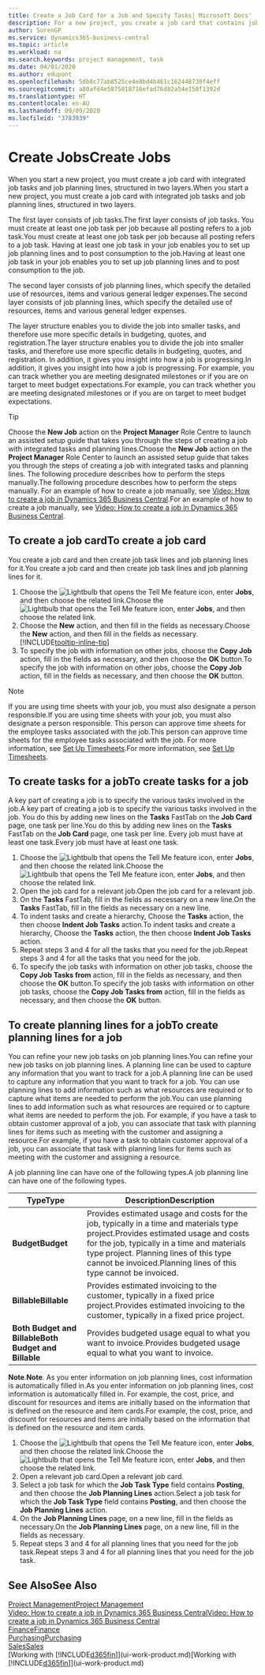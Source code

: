 ```yaml
---
title: Create a Job Card for a Job and Specify Tasks| Microsoft Docs'
description: For a new project, you create a job card that contains job tasks and planning lines, to help you manage progress and budgets.
author: SorenGP
ms.service: dynamics365-business-central
ms.topic: article
ms.workload: na
ms.search.keywords: project management, task
ms.date: 04/01/2020
ms.author: edupont
ms.openlocfilehash: 5db8c77ab8525ce4e8bd4b461c162448730f4eff
ms.sourcegitcommit: a80afd4e5075018716efad76d82a54e158f1392d
ms.translationtype: HT
ms.contentlocale: en-AU
ms.lasthandoff: 09/09/2020
ms.locfileid: "3783939"
---
```

# <a name="create-jobs"></a><span data-ttu-id="baac5-103">Create Jobs</span><span class="sxs-lookup"><span data-stu-id="baac5-103">Create Jobs</span></span>
<span data-ttu-id="baac5-104">When you start a new project, you must create a job card with integrated job tasks and job planning lines, structured in two layers.</span><span class="sxs-lookup"><span data-stu-id="baac5-104">When you start a new project, you must create a job card with integrated job tasks and job planning lines, structured in two layers.</span></span>  

<span data-ttu-id="baac5-105">The first layer consists of job tasks.</span><span class="sxs-lookup"><span data-stu-id="baac5-105">The first layer consists of job tasks.</span></span> <span data-ttu-id="baac5-106">You must create at least one job task per job because all posting refers to a job task.</span><span class="sxs-lookup"><span data-stu-id="baac5-106">You must create at least one job task per job because all posting refers to a job task.</span></span> <span data-ttu-id="baac5-107">Having at least one job task in your job enables you to set up job planning lines and to post consumption to the job.</span><span class="sxs-lookup"><span data-stu-id="baac5-107">Having at least one job task in your job enables you to set up job planning lines and to post consumption to the job.</span></span>

<span data-ttu-id="baac5-108">The second layer consists of job planning lines, which specify the detailed use of resources, items and various general ledger expenses.</span><span class="sxs-lookup"><span data-stu-id="baac5-108">The second layer consists of job planning lines, which specify the detailed use of resources, items and various general ledger expenses.</span></span>

<span data-ttu-id="baac5-109">The layer structure enables you to divide the job into smaller tasks, and therefore use more specific details in budgeting, quotes, and registration.</span><span class="sxs-lookup"><span data-stu-id="baac5-109">The layer structure enables you to divide the job into smaller tasks, and therefore use more specific details in budgeting, quotes, and registration.</span></span> <span data-ttu-id="baac5-110">In addition, it gives you insight into how a job is progressing.</span><span class="sxs-lookup"><span data-stu-id="baac5-110">In addition, it gives you insight into how a job is progressing.</span></span> <span data-ttu-id="baac5-111">For example, you can track whether you are meeting designated milestones or if you are on target to meet budget expectations.</span><span class="sxs-lookup"><span data-stu-id="baac5-111">For example, you can track whether you are meeting designated milestones or if you are on target to meet budget expectations.</span></span>

> [!TIP]
> <span data-ttu-id="baac5-112">Choose the **New Job** action on the **Project Manager** Role Centre to launch an assisted setup guide that takes you through the steps of creating a job with integrated tasks and planning lines.</span><span class="sxs-lookup"><span data-stu-id="baac5-112">Choose the **New Job** action on the **Project Manager** Role Center to launch an assisted setup guide that takes you through the steps of creating a job with integrated tasks and planning lines.</span></span> <span data-ttu-id="baac5-113">The following procedure describes how to perform the steps manually.</span><span class="sxs-lookup"><span data-stu-id="baac5-113">The following procedure describes how to perform the steps manually.</span></span> <span data-ttu-id="baac5-114">For an example of how to create a job manually, see [Video: How to create a job in Dynamics 365 Business Central](https://www.youtube.com/watch?v=VqaPWr7BWmw).</span><span class="sxs-lookup"><span data-stu-id="baac5-114">For an example of how to create a job manually, see [Video: How to create a job in Dynamics 365 Business Central](https://www.youtube.com/watch?v=VqaPWr7BWmw).</span></span>

## <a name="to-create-a-job-card"></a><span data-ttu-id="baac5-115">To create a job card</span><span class="sxs-lookup"><span data-stu-id="baac5-115">To create a job card</span></span>
<span data-ttu-id="baac5-116">You create a job card and then create job task lines and job planning lines for it.</span><span class="sxs-lookup"><span data-stu-id="baac5-116">You create a job card and then create job task lines and job planning lines for it.</span></span>

1. <span data-ttu-id="baac5-117">Choose the ![Lightbulb that opens the Tell Me feature](media/ui-search/search_small.png "Tell me what you want to do") icon, enter **Jobs**, and then choose the related link.</span><span class="sxs-lookup"><span data-stu-id="baac5-117">Choose the ![Lightbulb that opens the Tell Me feature](media/ui-search/search_small.png "Tell me what you want to do") icon, enter **Jobs**, and then choose the related link.</span></span>  
2. <span data-ttu-id="baac5-118">Choose the **New** action, and then fill in the fields as necessary.</span><span class="sxs-lookup"><span data-stu-id="baac5-118">Choose the **New** action, and then fill in the fields as necessary.</span></span> [!INCLUDE[tooltip-inline-tip](includes/tooltip-inline-tip_md.md)]
3. <span data-ttu-id="baac5-119">To specify the job with information on other jobs, choose the **Copy Job** action, fill in the fields as necessary, and then choose the **OK** button.</span><span class="sxs-lookup"><span data-stu-id="baac5-119">To specify the job with information on other jobs, choose the **Copy Job** action, fill in the fields as necessary, and then choose the **OK** button.</span></span>

> [!NOTE]  
>   <span data-ttu-id="baac5-120">If you are using time sheets with your job, you must also designate a person responsible.</span><span class="sxs-lookup"><span data-stu-id="baac5-120">If you are using time sheets with your job, you must also designate a person responsible.</span></span> <span data-ttu-id="baac5-121">This person can approve time sheets for the employee tasks associated with the job.</span><span class="sxs-lookup"><span data-stu-id="baac5-121">This person can approve time sheets for the employee tasks associated with the job.</span></span> <span data-ttu-id="baac5-122">For more information, see [Set Up Timesheets](projects-how-setup-time-sheets.md).</span><span class="sxs-lookup"><span data-stu-id="baac5-122">For more information, see [Set Up Timesheets](projects-how-setup-time-sheets.md).</span></span>

## <a name="to-create-tasks-for-a-job"></a><span data-ttu-id="baac5-123">To create tasks for a job</span><span class="sxs-lookup"><span data-stu-id="baac5-123">To create tasks for a job</span></span>
<span data-ttu-id="baac5-124">A key part of creating a job is to specify the various tasks involved in the job.</span><span class="sxs-lookup"><span data-stu-id="baac5-124">A key part of creating a job is to specify the various tasks involved in the job.</span></span> <span data-ttu-id="baac5-125">You do this by adding new lines on the **Tasks** FastTab on the **Job Card** page, one task per line.</span><span class="sxs-lookup"><span data-stu-id="baac5-125">You do this by adding new lines on the **Tasks** FastTab on the **Job Card** page, one task per line.</span></span> <span data-ttu-id="baac5-126">Every job must have at least one task.</span><span class="sxs-lookup"><span data-stu-id="baac5-126">Every job must have at least one task.</span></span>

1. <span data-ttu-id="baac5-127">Choose the ![Lightbulb that opens the Tell Me feature](media/ui-search/search_small.png "Tell me what you want to do") icon, enter **Jobs**, and then choose the related link.</span><span class="sxs-lookup"><span data-stu-id="baac5-127">Choose the ![Lightbulb that opens the Tell Me feature](media/ui-search/search_small.png "Tell me what you want to do") icon, enter **Jobs**, and then choose the related link.</span></span>
2. <span data-ttu-id="baac5-128">Open the job card for a relevant job.</span><span class="sxs-lookup"><span data-stu-id="baac5-128">Open the job card for a relevant job.</span></span>
3. <span data-ttu-id="baac5-129">On the **Tasks** FastTab, fill in the fields as necessary on a new line.</span><span class="sxs-lookup"><span data-stu-id="baac5-129">On the **Tasks** FastTab, fill in the fields as necessary on a new line.</span></span>
4. <span data-ttu-id="baac5-130">To indent tasks and create a hierarchy, Choose the **Tasks** action, the then choose **Indent Job Tasks** action.</span><span class="sxs-lookup"><span data-stu-id="baac5-130">To indent tasks and create a hierarchy, Choose the **Tasks** action, the then choose **Indent Job Tasks** action.</span></span>
5. <span data-ttu-id="baac5-131">Repeat steps 3 and 4 for all the tasks that you need for the job.</span><span class="sxs-lookup"><span data-stu-id="baac5-131">Repeat steps 3 and 4 for all the tasks that you need for the job.</span></span>
6. <span data-ttu-id="baac5-132">To specify the job tasks with information on other job tasks, choose the **Copy Job Tasks from** action, fill in the fields as necessary, and then choose the **OK** button.</span><span class="sxs-lookup"><span data-stu-id="baac5-132">To specify the job tasks with information on other job tasks, choose the **Copy Job Tasks from** action, fill in the fields as necessary, and then choose the **OK** button.</span></span>

## <a name="to-create-planning-lines-for-a-job"></a><span data-ttu-id="baac5-133">To create planning lines for a job</span><span class="sxs-lookup"><span data-stu-id="baac5-133">To create planning lines for a job</span></span>
<span data-ttu-id="baac5-134">You can refine your new job tasks on job planning lines.</span><span class="sxs-lookup"><span data-stu-id="baac5-134">You can refine your new job tasks on job planning lines.</span></span> <span data-ttu-id="baac5-135">A planning line can be used to capture any information that you want to track for a job.</span><span class="sxs-lookup"><span data-stu-id="baac5-135">A planning line can be used to capture any information that you want to track for a job.</span></span> <span data-ttu-id="baac5-136">You can use planning lines to add information such as what resources are required or to capture what items are needed to perform the job.</span><span class="sxs-lookup"><span data-stu-id="baac5-136">You can use planning lines to add information such as what resources are required or to capture what items are needed to perform the job.</span></span> <span data-ttu-id="baac5-137">For example, if you have a task to obtain customer approval of a job, you can associate that task with planning lines for items such as meeting with the customer and assigning a resource.</span><span class="sxs-lookup"><span data-stu-id="baac5-137">For example, if you have a task to obtain customer approval of a job, you can associate that task with planning lines for items such as meeting with the customer and assigning a resource.</span></span>  

<span data-ttu-id="baac5-138">A job planning line can have one of the following types.</span><span class="sxs-lookup"><span data-stu-id="baac5-138">A job planning line can have one of the following types.</span></span>  

| <span data-ttu-id="baac5-139">Type</span><span class="sxs-lookup"><span data-stu-id="baac5-139">Type</span></span> | <span data-ttu-id="baac5-140">Description</span><span class="sxs-lookup"><span data-stu-id="baac5-140">Description</span></span> |
| --- | --- |
| <span data-ttu-id="baac5-141">**Budget**</span><span class="sxs-lookup"><span data-stu-id="baac5-141">**Budget**</span></span> |<span data-ttu-id="baac5-142">Provides estimated usage and costs for the job, typically in a time and materials type project.</span><span class="sxs-lookup"><span data-stu-id="baac5-142">Provides estimated usage and costs for the job, typically in a time and materials type project.</span></span> <span data-ttu-id="baac5-143">Planning lines of this type cannot be invoiced.</span><span class="sxs-lookup"><span data-stu-id="baac5-143">Planning lines of this type cannot be invoiced.</span></span> |
| <span data-ttu-id="baac5-144">**Billable**</span><span class="sxs-lookup"><span data-stu-id="baac5-144">**Billable**</span></span> |<span data-ttu-id="baac5-145">Provides estimated invoicing to the customer, typically in a fixed price project.</span><span class="sxs-lookup"><span data-stu-id="baac5-145">Provides estimated invoicing to the customer, typically in a fixed price project.</span></span> |
| <span data-ttu-id="baac5-146">**Both Budget and Billable**</span><span class="sxs-lookup"><span data-stu-id="baac5-146">**Both Budget and Billable**</span></span> |<span data-ttu-id="baac5-147">Provides budgeted usage equal to what you want to invoice.</span><span class="sxs-lookup"><span data-stu-id="baac5-147">Provides budgeted usage equal to what you want to invoice.</span></span> |

<span data-ttu-id="baac5-148">**Note**.</span><span class="sxs-lookup"><span data-stu-id="baac5-148">**Note**.</span></span> <span data-ttu-id="baac5-149">As you enter information on job planning lines, cost information is automatically filled in.</span><span class="sxs-lookup"><span data-stu-id="baac5-149">As you enter information on job planning lines, cost information is automatically filled in.</span></span> <span data-ttu-id="baac5-150">For example, the cost, price, and discount for resources and items are initially based on the information that is defined on the resource and item cards.</span><span class="sxs-lookup"><span data-stu-id="baac5-150">For example, the cost, price, and discount for resources and items are initially based on the information that is defined on the resource and item cards.</span></span>

1. <span data-ttu-id="baac5-151">Choose the ![Lightbulb that opens the Tell Me feature](media/ui-search/search_small.png "Tell me what you want to do") icon, enter **Jobs**, and then choose the related link.</span><span class="sxs-lookup"><span data-stu-id="baac5-151">Choose the ![Lightbulb that opens the Tell Me feature](media/ui-search/search_small.png "Tell me what you want to do") icon, enter **Jobs**, and then choose the related link.</span></span>
2. <span data-ttu-id="baac5-152">Open a relevant job card.</span><span class="sxs-lookup"><span data-stu-id="baac5-152">Open a relevant job card.</span></span>
3. <span data-ttu-id="baac5-153">Select a job task for which the **Job Task Type** field contains **Posting**, and then choose the **Job Planning Lines** action.</span><span class="sxs-lookup"><span data-stu-id="baac5-153">Select a job task for which the **Job Task Type** field contains **Posting**, and then choose the **Job Planning Lines** action.</span></span>  
4. <span data-ttu-id="baac5-154">On the **Job Planning Lines** page, on a new line, fill in the fields as necessary.</span><span class="sxs-lookup"><span data-stu-id="baac5-154">On the **Job Planning Lines** page, on a new line, fill in the fields as necessary.</span></span>
5. <span data-ttu-id="baac5-155">Repeat steps 3 and 4 for all planning lines that you need for the job task.</span><span class="sxs-lookup"><span data-stu-id="baac5-155">Repeat steps 3 and 4 for all planning lines that you need for the job task.</span></span>

## <a name="see-also"></a><span data-ttu-id="baac5-156">See Also</span><span class="sxs-lookup"><span data-stu-id="baac5-156">See Also</span></span>

[<span data-ttu-id="baac5-157">Project Management</span><span class="sxs-lookup"><span data-stu-id="baac5-157">Project Management</span></span>](projects-manage-projects.md)  
[<span data-ttu-id="baac5-158">Video: How to create a job in Dynamics 365 Business Central</span><span class="sxs-lookup"><span data-stu-id="baac5-158">Video: How to create a job in Dynamics 365 Business Central</span></span>](https://www.youtube.com/watch?v=VqaPWr7BWmw)  
[<span data-ttu-id="baac5-159">Finance</span><span class="sxs-lookup"><span data-stu-id="baac5-159">Finance</span></span>](finance.md)  
[<span data-ttu-id="baac5-160">Purchasing</span><span class="sxs-lookup"><span data-stu-id="baac5-160">Purchasing</span></span>](purchasing-manage-purchasing.md)  
[<span data-ttu-id="baac5-161">Sales</span><span class="sxs-lookup"><span data-stu-id="baac5-161">Sales</span></span>](sales-manage-sales.md)  
<span data-ttu-id="baac5-162">[Working with [!INCLUDE[d365fin](includes/d365fin_md.md)]](ui-work-product.md)</span><span class="sxs-lookup"><span data-stu-id="baac5-162">[Working with [!INCLUDE[d365fin](includes/d365fin_md.md)]](ui-work-product.md)</span></span>  
